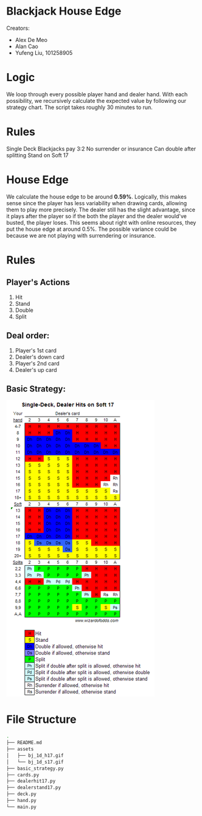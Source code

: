 # Blackjack House Edge
Creators: 
- Alex De Meo
- Alan Cao
- Yufeng Liu, 101258905

# Logic
We loop through every possible player hand and dealer hand. With each possibility, we recursively calculate the expected value by following our strategy chart. The script takes roughly 30 minutes to run. 

# Rules
Single Deck
Blackjacks pay 3:2 
No surrender or insurance
Can double after splitting
Stand on Soft 17

# House Edge
We calculate the house edge to be around **0.59%**. Logically, this makes sense since the player has less variability when drawing cards, allowing them to play more precisely. The dealer still has the slight advantage, since it plays after the player so if the both the player and the dealer would've busted, the player loses.
This seems about right with online resources, they put the house edge at around 0.5%. The possible variance could be because we are not playing with surrendering or insurance. 

# Rules
## Player's Actions
1. Hit
2. Stand
3. Double
4. Split

## Deal order: 
1. Player's 1st card
2. Dealer's down card
3. Player's 2nd card
4. Dealer's up card

## Basic Strategy:
![Strategy](assets/bj_1d_h17.gif)

# File Structure
```bash
.
├── README.md
├── assets
│   ├── bj_1d_h17.gif
│   └── bj_1d_s17.gif
├── basic_strategy.py
├── cards.py 
├── dealerhit17.py 
├── dealerstand17.py
├── deck.py
├── hand.py
└── main.py
```
